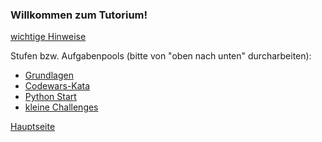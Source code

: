<!-- ## Willkommen zum Tutorium!
* Falls ihr Schwierigkeiten habt, im Python-Kurs mitzukommen, seid ihr hier genau richtig 🙂 ([weitere Informationen](resources/README.md)) -->

### Willkommen zum Tutorium!
 [wichtige Hinweise](resources/md/hinweise.md)

Stufen bzw. Aufgabenpools (bitte von "oben nach unten" durcharbeiten):

* [Grundlagen](aufgaben/00_Grundlagen/README.md)
* [Codewars-Kata](aufgaben/03-05_codewars/codewars_kyu8.md)
* [Python Start](aufgaben/03-07_python_start/README.md)
* [kleine Challenges](aufgaben/Challenges/README.md)


[Hauptseite](../README.md)
